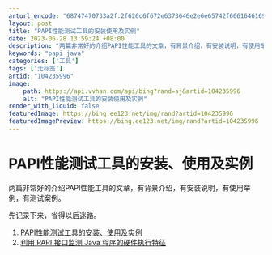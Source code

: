 ```yaml
---
arturl_encode: "68747470733a2f:2f626c6f672e6373646e2e6e65742f6661646169313939332f:61727469636c652f64657461696c732f313034323335393936"
layout: post
title: "PAPI性能测试工具的安装使用及实例"
date: 2023-06-28 13:59:24 +08:00
description: "两篇非常好的介绍PAPI性能工具的文章，有背景介绍，有安装说明，有使用举例，有测试案例。先记录下来，"
keywords: "papi java"
categories: ['工具']
tags: ['无标签']
artid: "104235996"
image:
    path: https://api.vvhan.com/api/bing?rand=sj&artid=104235996
    alt: "PAPI性能测试工具的安装使用及实例"
render_with_liquid: false
featuredImage: https://bing.ee123.net/img/rand?artid=104235996
featuredImagePreview: https://bing.ee123.net/img/rand?artid=104235996
---
```


# PAPI性能测试工具的安装、使用及实例

两篇非常好的介绍PAPI性能工具的文章，有背景介绍，有安装说明，有使用举例，有测试案例。
  
先记录下来，省得以后迷路。

1. [PAPI性能测试工具的安装、使用及实例](https://www.cnblogs.com/dmyu/p/4648413.html "博客园 没有人给他写信的程序员")
2. [利用 PAPI 接口监测 Java 程序的硬件执行特征](https://www.ibm.com/developerworks/cn/java/j-lo-papi/ "IBM")